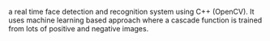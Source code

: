 a real time face detection and recognition system using C++ (OpenCV). It uses machine learning based approach where a cascade function is trained from lots of positive and negative images.
